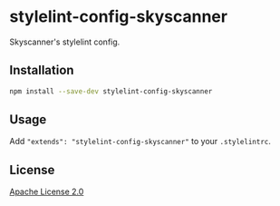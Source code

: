 # stylelint-config-skyscanner

Skyscanner's stylelint config.

## Installation

```bash
npm install --save-dev stylelint-config-skyscanner
```

## Usage

Add `"extends": "stylelint-config-skyscanner"` to your `.stylelintrc`.

## License

[Apache License 2.0](LICENSE.md)